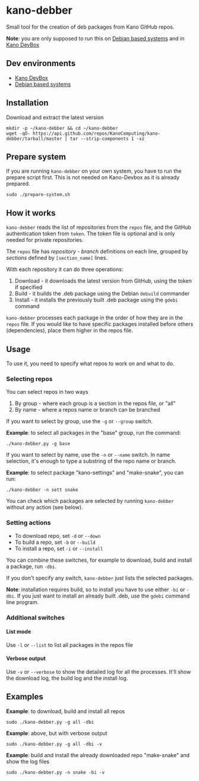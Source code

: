 kano-debber
===========

Small tool for the creation of deb packages from Kano GitHub repos.

**Note**: you are only supposed to run this on [Debian based systems](https://github.com/KanoComputing/kano-debber/wiki/Setting-up-a-dev-environment-on-a-Debian-based-system-%28Kano-DevBox-alternative%29) and in [Kano DevBox](https://github.com/KanoComputing/kano-debber/wiki/Kano-DevBox)

## Dev environments

* [Kano DevBox](https://github.com/KanoComputing/kano-debber/wiki/Kano-DevBox)
* [Debian based systems](https://github.com/KanoComputing/kano-debber/wiki/Setting-up-a-dev-environment-on-a-Debian-based-system-%28Kano-DevBox-alternative%29)

## Installation

Download and extract the latest version

    mkdir -p ~/kano-debber && cd ~/kano-debber
    wget -qO- https://api.github.com/repos/KanoComputing/kano-debber/tarball/master | tar --strip-components 1 -xz

## Prepare system

If you are running `kano-debber` on your own system, you have to run the prepare script first. This is not needed on Kano-Devbox as it is already prepared.

	sudo ./prepare-system.sh

## How it works

`kano-debber` reads the list of repositories from the `repos` file, and the GitHub authentication token from `token`. The token file is optional and is only needed for private repositories.

The `repos` file has *repository - branch* definitions on each line, grouped by *sections* defined by `[section_name]` lines.

With each repository it can do three operations:

1. Download - it downloads the latest version from GitHub, using the token if specified
2. Build - it builds the .deb package using the Debian `debuild` commander
3. Install - it installs the previously built .deb package using the `gdebi` command

`kano-debber` processes each package in the order of how they are in the `repos` file. If you would like to have specific packages installed before others (dependencies), place them higher in the repos file.

## Usage

To use it, you need to specify what repos to work on and what to do.

### Selecting repos

You can select repos in two ways

1. By group - where each group is a section in the repos file, or "all"
2. By name - where a repos name or branch can be branched

If you want to select by group, use the `-g` or `--group` switch.

**Example**: to select all packages in the "base" group, run the command:

	./kano-debber.py -g base

If you want to select by name, use the `-n` or `--name` switch. In name selection, it's enough to type a substring of the repo name or branch.

**Example**: to select package "kano-settings" and "make-snake", you can run:

	./kano-debber -n sett snake

You can check which packages are selected by running `kano-debber` without any action (see below).

### Setting actions

- To download repo, set `-d` or `--down`
- To build a repo, set `-b` or `--build`
- To install a repo, set `-i` or `--install`

You can combine these switches, for example to download, build and install a package, run `-dbi`.

If you don't specify any switch, `kano-debber` just lists the selected packages.

**Note**: installation requires build, so to install you have to use either `-bi` or `-dbi`. If you just want to install an already built .deb, use the `gdebi` command line program.

### Additional switches

#### List mode

Use `-l` or `--list` to list all packages in the repos file

#### Verbose output

Use `-v` or `--verbose` to show the detailed log for all the processes. It'll show the download log, the build log and the install log.

## Examples

**Example**: to download, build and install all repos

	sudo ./kano-debber.py -g all -dbi

**Example**: above, but with verbose output

	sudo ./kano-debber.py -g all -dbi -v

**Example**: build and install the already downloaded repo "make-snake" and show the log files

	sudo ./kano-debber.py -n snake -bi -v

